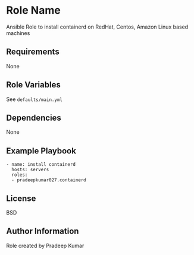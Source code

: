 Role Name
=========

Ansible Role to install containerd on RedHat, Centos, Amazon Linux based machines

Requirements
------------

None

Role Variables
--------------

See `defaults/main.yml`

Dependencies
------------

None

Example Playbook
----------------

    - name: install containerd
      hosts: servers
      roles:
      - pradeepkumar027.containerd

License
-------

BSD

Author Information
------------------

Role created by Pradeep Kumar